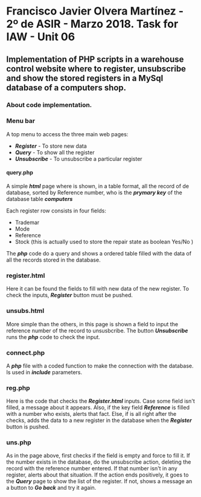 # Francisco Javier Olvera Martínez - 2º de ASIR - Marzo 2018. Task for IAW - Unit 06

## Implementation of PHP scripts in a warehouse control website where to register, unsubscribe and show the stored registers in a MySql database of a computers shop.

### About code implementation.

### Menu bar

A top menu to access the three main web pages:
    
   * **_Register_** - To store new data
   * **_Query_** - To show all the register
   * **_Unsubscribe_** - To unsubscribe a particular register

#### query.php

A simple **_html_** page where is shown, in a table format, all the record of de database, sorted by Reference number, who is the **_prymary key_** of the database table **_computers_**

  Each register row consists in four fields:
    
   * Trademar
   * Mode
   * Reference
   * Stock (this is actually used to store the repair state as boolean Yes/No )

The **_php_** code do a query and shows a ordered table filled with the data of all the records stored in the database.

### register.html

Here it can be found the fields to fill with new data of the new register. To check the inputs, **_Register_** button must be pushed.

### unsubs.html

More simple than the others, in this page is shown a field to input the reference number of the record to unsusbcribe. The button **_Unsubscribe_** runs the **_php_** code to check the input.
### connect.php

A **_php_** file with a coded function to make the connection with the database. Is used in **_include_** parameters.

### reg.php

Here is the code that checks the **_Register.html_** inputs. Case some field isn't filled, a message about it appears. Also, if the key  field **_Reference_** is filled with a number who exists, alerts that fact. Else, if is all right after the checks, adds the data to a new register in the database when the **_Register_** button is pushed.

### uns.php

As in the page above, first checks if the field is empty and force to fill it. If the number exists in the database, do the unsubscribe action, deleting the record with the reference number entered. If that number isn't in any register, alerts about that situation. If the action ends positively, it goes to the **_Query_** page to show the list of the register. If not, shows a message an a button to **_Go back_** and try it again.

